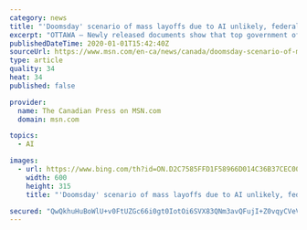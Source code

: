 ```yaml
---
category: news
title: "'Doomsday' scenario of mass layoffs due to AI unlikely, federal documents say"
excerpt: "OTTAWA — Newly released documents show that top government officials believe there is no imminent threat that artificial intelligence and robots will displace large segments of the Canadian workforce."
publishedDateTime: 2020-01-01T15:42:40Z
sourceUrl: https://www.msn.com/en-ca/news/canada/doomsday-scenario-of-mass-layoffs-due-to-ai-unlikely-federal-documents-say/ar-BBYwkRk
type: article
quality: 34
heat: 34
published: false

provider:
  name: The Canadian Press on MSN.com
  domain: msn.com

topics:
  - AI

images:
  - url: https://www.bing.com/th?id=ON.D2C7585FFD1F58966D014C36B37CEC00
    width: 600
    height: 315
    title: "'Doomsday' scenario of mass layoffs due to AI unlikely, federal documents say"

secured: "QwQkhuHuBoWlU+v0FtUZGc66i0gt0IotOi6SVX83QNm3avQFujI+Z0vqyCVeVSzCt1u+sS6LRYC6nCBllpYeu31uVHPgybfylY0aoQGulyZ2iU5TwOAcXwev2SI+gAc6FoJR7z3PgwZ58dBzoxh087VnG9OFIUvZ3ub44ts2eWDoyAKSkIvsNXTy6nj9exc9JBt6Ata12yhsY263cl1owfyuiKYb1xXZ8XSWl78PD8T3HLOtRMys/e5JEWu5o7Pix1riV2+/CiS/jsliv3gn6g==;30KfDSr6xKVIwr7OfNNgbg=="
---
```


